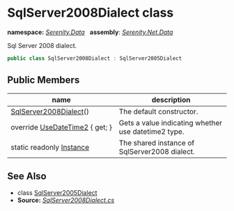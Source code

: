 # SqlServer2008Dialect class
**namespace:** *[Serenity.Data](../README.md#serenity.data-namespace)*   **assembly**: *[Serenity.Net.Data](../README.md)*

Sql Server 2008 dialect.

```csharp
public class SqlServer2008Dialect : SqlServer2005Dialect
```

## Public Members

| name | description |
| --- | --- |
| [SqlServer2008Dialect](SqlServer2008Dialect/SqlServer2008Dialect.md)() | The default constructor. |
| override [UseDateTime2](SqlServer2008Dialect/UseDateTime2.md) { get; } | Gets a value indicating whether use datetime2 type. |
| static readonly [Instance](SqlServer2008Dialect/Instance.md) | The shared instance of SqlServer2008 dialect. |

## See Also

* class [SqlServer2005Dialect](SqlServer2005Dialect.md)
* **Source:** *[SqlServer2008Dialect.cs](https://github.com/serenity-is/Serenity/blob/master/src/Serenity.Net.Data/Dialects/SqlServer2008Dialect.cs)*